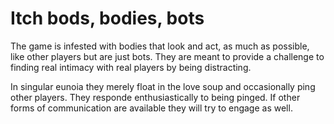 # Itch bods, bodies, bots
The game is infested with bodies that look and act, as much as possible, like 
other players but are just bots.  They are meant to provide a challenge to 
finding real intimacy with real players by being distracting.

In singular eunoia they merely float in the love soup and occasionally ping 
other players. They responde enthusiastically to being pinged. If other forms
of communication are available they will try to engage as well.

